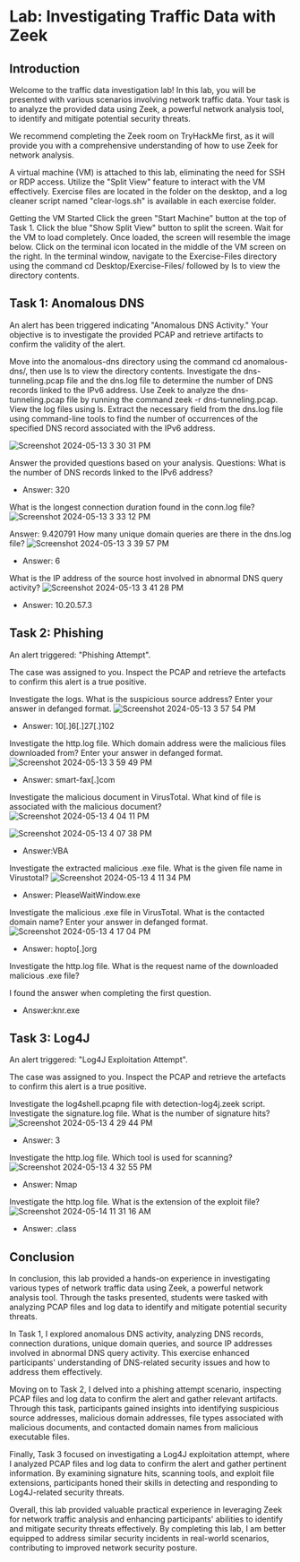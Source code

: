<h1> Lab: Investigating Traffic Data with Zeek </h1>
<h2>Introduction</h2>
Welcome to the traffic data investigation lab! In this lab, you will be presented with various scenarios involving network traffic data. Your task is to analyze the provided data using Zeek, a powerful network analysis tool, to identify and mitigate potential security threats.

We recommend completing the Zeek room on TryHackMe first, as it will provide you with a comprehensive understanding of how to use Zeek for network analysis.

A virtual machine (VM) is attached to this lab, eliminating the need for SSH or RDP access. Utilize the "Split View" feature to interact with the VM effectively. Exercise files are located in the folder on the desktop, and a log cleaner script named "clear-logs.sh" is available in each exercise folder.

Getting the VM Started
Click the green "Start Machine" button at the top of Task 1.
Click the blue "Show Split View" button to split the screen.
Wait for the VM to load completely. Once loaded, the screen will resemble the image below.
Click on the terminal icon located in the middle of the VM screen on the right.
In the terminal window, navigate to the Exercise-Files directory using the command cd Desktop/Exercise-Files/ followed by ls to view the directory contents.

<h2> Task 1: Anomalous DNS </h2>
An alert has been triggered indicating "Anomalous DNS Activity." Your objective is to investigate the provided PCAP and retrieve artifacts to confirm the validity of the alert.

Move into the anomalous-dns directory using the command cd anomalous-dns/, then use ls to view the directory contents.
Investigate the dns-tunneling.pcap file and the dns.log file to determine the number of DNS records linked to the IPv6 address.
Use Zeek to analyze the dns-tunneling.pcap file by running the command zeek -r dns-tunneling.pcap. View the log files using ls.
Extract the necessary field from the dns.log file using command-line tools to find the number of occurrences of the specified DNS record associated with the IPv6 address.

![Screenshot 2024-05-13 3 30 31 PM](https://github.com/mmedinabet/Zeek-exercises/assets/142737434/99bbd3c1-bc0d-435d-9ebf-63174e198aed)

Answer the provided questions based on your analysis.
Questions:
What is the number of DNS records linked to the IPv6 address?
- Answer: 320

What is the longest connection duration found in the conn.log file?
![Screenshot 2024-05-13 3 33 12 PM](https://github.com/mmedinabet/Zeek-exercises/assets/142737434/1515f49a-ee02-49f9-a272-671049d91fb8)

Answer: 9.420791
How many unique domain queries are there in the dns.log file?
![Screenshot 2024-05-13 3 39 57 PM](https://github.com/mmedinabet/Zeek-exercises/assets/142737434/9756e52c-7a20-42d5-afd9-df4bf9773a10)

- Answer: 6

What is the IP address of the source host involved in abnormal DNS query activity?
![Screenshot 2024-05-13 3 41 28 PM](https://github.com/mmedinabet/Zeek-exercises/assets/142737434/e1cf37e8-0804-4552-8840-748adef2f208)

- Answer: 10.20.57.3

<h2> Task 2: Phishing</h2>
An alert triggered: "Phishing Attempt".

The case was assigned to you. Inspect the PCAP and retrieve the artefacts to confirm this alert is a true positive. 

Investigate the logs. What is the suspicious source address? Enter your answer in defanged format.
![Screenshot 2024-05-13 3 57 54 PM](https://github.com/mmedinabet/Zeek-exercises/assets/142737434/3792a028-12df-4823-8fab-7a79950e3e75)
- Answer: 10[.]6[.]27[.]102

Investigate the http.log file. Which domain address were the malicious files downloaded from? Enter your answer in defanged format.
![Screenshot 2024-05-13 3 59 49 PM](https://github.com/mmedinabet/Zeek-exercises/assets/142737434/bac45944-6112-4d0c-af2f-8ac654c85493)
- Answer: smart-fax[.]com

Investigate the malicious document in VirusTotal. What kind of file is associated with the malicious document?
![Screenshot 2024-05-13 4 04 11 PM](https://github.com/mmedinabet/Zeek-exercises/assets/142737434/429faa5a-9e3c-4e28-b119-f8b5f1b6db18)

![Screenshot 2024-05-13 4 07 38 PM](https://github.com/mmedinabet/Zeek-exercises/assets/142737434/80c969cb-9f12-493c-b679-10a144d2a602)
- Answer:VBA

Investigate the extracted malicious .exe file. What is the given file name in Virustotal?
![Screenshot 2024-05-13 4 11 34 PM](https://github.com/mmedinabet/Zeek-exercises/assets/142737434/62ce751f-8628-4788-bf5d-4ec07122c48d)
- Answer: PleaseWaitWindow.exe
  
Investigate the malicious .exe file in VirusTotal. What is the contacted domain name? Enter your answer in defanged format.
![Screenshot 2024-05-13 4 17 04 PM](https://github.com/mmedinabet/Zeek-exercises/assets/142737434/c07c5b6d-67f3-4c21-ab54-189f28c4a450)

- Answer: hopto[.]org
  
Investigate the http.log file. What is the request name of the downloaded malicious .exe file?

I found the answer when completing the first question.

- Answer:knr.exe

<h2>Task 3: Log4J </h2>
An alert triggered: "Log4J Exploitation Attempt".

The case was assigned to you. Inspect the PCAP and retrieve the artefacts to confirm this alert is a true positive. 


Investigate the log4shell.pcapng file with detection-log4j.zeek script. Investigate the signature.log file. What is the number of signature hits?
![Screenshot 2024-05-13 4 29 44 PM](https://github.com/mmedinabet/Zeek-exercises/assets/142737434/a49ee11c-42da-4e22-8b53-18493e3a2a20)
- Answer: 3

Investigate the http.log file. Which tool is used for scanning?
![Screenshot 2024-05-13 4 32 55 PM](https://github.com/mmedinabet/Zeek-exercises/assets/142737434/cc3d69e9-a49e-4463-a826-737d895a7d33)
- Answer: Nmap

Investigate the http.log file. What is the extension of the exploit file?
![Screenshot 2024-05-14 11 31 16 AM](https://github.com/mmedinabet/Zeek-exercises/assets/142737434/fd9aff2b-7c72-4804-8492-9652943bab60)
- Answer: .class

<h2>Conclusion</h2>
In conclusion, this lab provided a hands-on experience in investigating various types of network traffic data using Zeek, a powerful network analysis tool. Through the tasks presented, students were tasked with analyzing PCAP files and log data to identify and mitigate potential security threats.

In Task 1, I explored anomalous DNS activity, analyzing DNS records, connection durations, unique domain queries, and source IP addresses involved in abnormal DNS query activity. This exercise enhanced participants' understanding of DNS-related security issues and how to address them effectively.

Moving on to Task 2, I delved into a phishing attempt scenario, inspecting PCAP files and log data to confirm the alert and gather relevant artifacts. Through this task, participants gained insights into identifying suspicious source addresses, malicious domain addresses, file types associated with malicious documents, and contacted domain names from malicious executable files.

Finally, Task 3 focused on investigating a Log4J exploitation attempt, where I analyzed PCAP files and log data to confirm the alert and gather pertinent information. By examining signature hits, scanning tools, and exploit file extensions, participants honed their skills in detecting and responding to Log4J-related security threats.

Overall, this lab provided valuable practical experience in leveraging Zeek for network traffic analysis and enhancing participants' abilities to identify and mitigate security threats effectively. By completing this lab, I am better equipped to address similar security incidents in real-world scenarios, contributing to improved network security posture.

